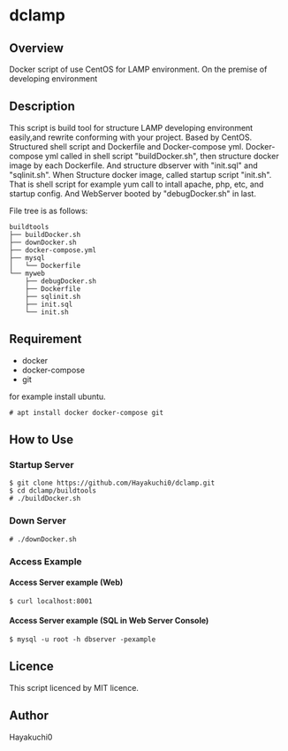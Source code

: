 dclamp
====

## Overview

Docker script of use CentOS for LAMP environment.
On the premise of developing environment


## Description

This script is build tool for structure LAMP developing environment easily,and rewrite conforming with your project.
Based by CentOS.
Structured shell script and Dockerfile and Docker-compose yml.
Docker-compose yml called in shell script "buildDocker.sh", then structure docker image by each Dockerfile. And structure dbserver with "init.sql" and "sqlinit.sh".
When Structure docker image, called startup script "init.sh". That is shell script for example yum call to intall apache, php, etc, and startup config. And WebServer booted by "debugDocker.sh" in last.

File tree is as follows:

```
buildtools
├── buildDocker.sh
├── downDocker.sh
├── docker-compose.yml
├── mysql
│   └── Dockerfile
└── myweb
    ├── debugDocker.sh
    ├── Dockerfile
    ├── sqlinit.sh
    ├── init.sql
    └── init.sh
```


## Requirement

* docker
* docker-compose
* git

for example install ubuntu.

```
# apt install docker docker-compose git
```


## How to Use

### Startup Server

```
$ git clone https://github.com/Hayakuchi0/dclamp.git
$ cd dclamp/buildtools
# ./buildDocker.sh
```

### Down Server

```
# ./downDocker.sh
```

### Access Example

#### Access Server example  (Web)

```
$ curl localhost:8001
```

#### Access Server example (SQL in Web Server Console)

```
$ mysql -u root -h dbserver -pexample
```


## Licence

This script licenced by MIT licence.

## Author

Hayakuchi0

